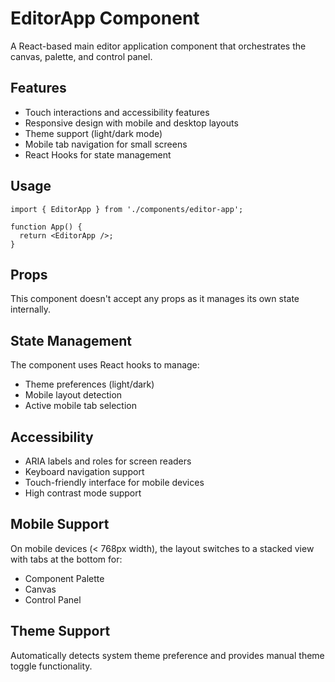 # EditorApp Component

A React-based main editor application component that orchestrates the canvas, palette, and control panel.

## Features

- Touch interactions and accessibility features
- Responsive design with mobile and desktop layouts
- Theme support (light/dark mode)
- Mobile tab navigation for small screens
- React Hooks for state management

## Usage

```tsx
import { EditorApp } from './components/editor-app';

function App() {
  return <EditorApp />;
}
```

## Props

This component doesn't accept any props as it manages its own state internally.

## State Management

The component uses React hooks to manage:
- Theme preferences (light/dark)
- Mobile layout detection
- Active mobile tab selection

## Accessibility

- ARIA labels and roles for screen readers
- Keyboard navigation support
- Touch-friendly interface for mobile devices
- High contrast mode support

## Mobile Support

On mobile devices (< 768px width), the layout switches to a stacked view with tabs at the bottom for:
- Component Palette
- Canvas
- Control Panel

## Theme Support

Automatically detects system theme preference and provides manual theme toggle functionality.
